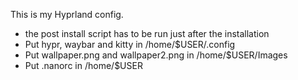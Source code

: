 This is my Hyprland config.

- the post install script has to be run just after the installation
- Put hypr, waybar and kitty in /home/$USER/.config
- Put wallpaper.png and wallpaper2.png in /home/$USER/Images
- Put .nanorc in /home/$USER

